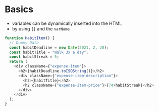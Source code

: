 # Basics
* variables can be dynamically inserted into the HTML
* by using `{}` and the `varName`

```javascript
function HabitItem() {
  // Dummy Data
  const habitDeadline = new Date(2021, 2, 28);
  const habitTitle = "Walk 3x a day";
  const habitStreak = 5;
  return (
    <div className={"expense-item"}>
      <h2>{habitDeadline.toISOString()}</h2>
      <div className={"expense-item-description"}>
        <h2>{habitTitle}</h2>
        <h2 className={"expense-item-price"}>{74+habitStreak}</h2>
      </div>
    </div>
  );
}
```
